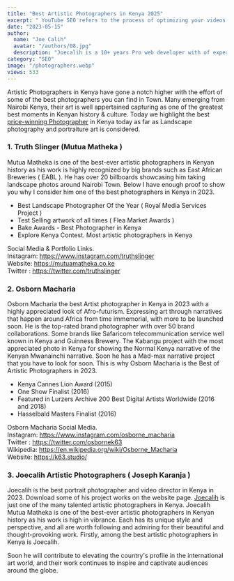 ```yaml
---
title: "Best Artistic Photographers in Kenya 2025"
excerpt: " YouTube SEO refers to the process of optimizing your videos for search engines such as Google and YouTube."
date: "2023-05-15"
author:
  name: "Joe Calih"
  avatar: "/authors/08.jpg"
  description: "Joecalih is a 10+ years Pro web developer with of experience in React and Next.js."
category: "SEO"
image: "/photographers.webp"
views: 533
---
```



Artistic Photographers in Kenya have gone a notch higher with the effort of some of the best photographers you can find in Town. Many emerging from Nairobi Kenya, their art is well appertained capturing as one of the greatest best moments in Kenyan history & culture. Today we highlight the best [price-winning Photographer](https://joecalih.co.ke/joecalih-photography-based-in-nairobi-kenya/) in Kenya today as far as Landscape photography and portraiture art is considered.

### 1. Truth Slinger (Mutua Matheka )

Mutua Matheka is one of the best-ever artistic photographers in Kenyan history as his work is highly recognized by big brands such as East African Breweries ( EABL ). He has over 20 billboards showcasing him taking landscape photos around Nairobi Town. Below I have enough proof to show you why I consider him one of the best photographers in Kenya in 2023.

-   Best Landscape Photographer Of the Year ( Royal Media Services Project )
-   Test Selling artwork of all times ( Flea Market Awards )
-   Bake Awards - Best Photographer in Kenya
-   Explore Kenya Contest. Most artistic photographers in Kenya

Social Media & Portfolio Links.  
Instagram: https://www.instagram.com/truthslinger  
Website: https://mutuamatheka.co.ke  
Twitter : https://twitter.com/truthslinger

### 2. Osborn Macharia

Osborn Macharia the best Artist photographer in Kenya in 2023 with a highly appreciated look of Afro-futurism. Expressing art through narratives that happen around Africa from time immemorial, with more to be launched soon. He is the top-rated brand photographer with over 50 brand collaborations. Some brands like Safaricom telecommunication service well known in Kenya and Guinness Brewery. The Kabangu project with the most appreciated photo in Kenya for showing the Normal Kenya narrative of the Kenyan Mwanainchi narrative. Soon he has a Mad-max narrative project that you have to look for soon. This is why Osborn Macharia is the Best of Artistic Photographers in 2023.

-   Kenya Cannes Lion Award (2015)
-   One Show Finalist (2016)
-   Featured in Lurzers Archive 200 Best Digital Artists Worldwide (2016 and 2018)
-   Hasselbald Masters Finalist (2016)

Osborn Macharia Social Media.  
Instagram: https://www.instagram.com/osborne_macharia  
Twitter : https://twitter.com/osbornek63  
Wikipedia: https://en.wikipedia.org/wiki/Osborne_Macharia  
Website: https://k63.studio/

### 3. Joecalih Artistic Photographers ( Joseph Karanja )

Joecalih is the best portrait photographer and video director in Kenya in 2023. Download some of his project works on the website page. [Joecalih](https://www.joecalih.co.ke) is just one of the many talented artistic photographers in Kenya. Joecalih Mutua Matheka is one of the best-ever artistic photographers in Kenyan history as his work is high in vibrance. Each has its unique style and perspective, and all are worth following and admiring for their beautiful and thought-provoking work. Firstly, among the best artistic photographers in Kenya is Joecalih.

Soon he will contribute to elevating the country's profile in the international art world, and their work continues to inspire and captivate audiences around the globe.
